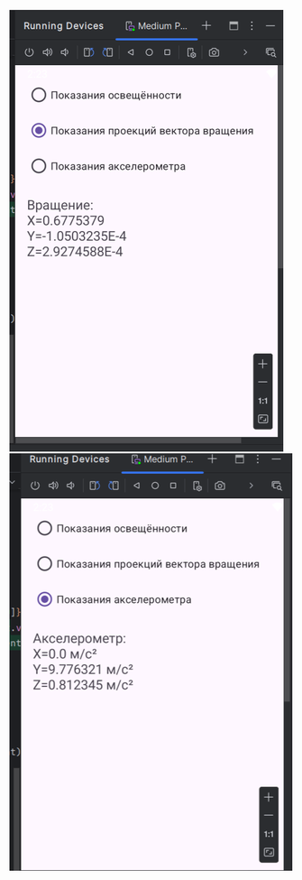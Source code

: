 ![Screenshot](https://github.com/Mishanya666/datchiki2/blob/master/2025-04-22_17-23-39.png)
![Screenshot](https://github.com/Mishanya666/datchiki2/blob/master/2025-04-22_17-23-11.png)
